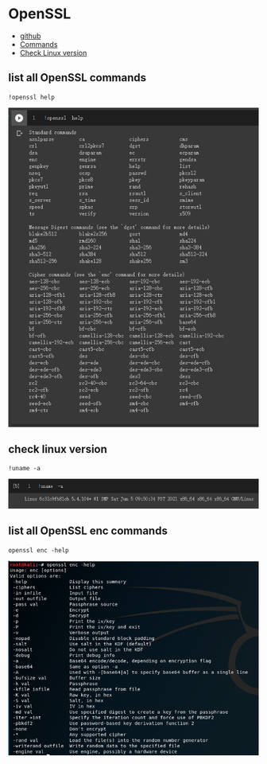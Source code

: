 # OpenSSL
- [github](https://github.com/openssl/openssl)
- [Commands](https://github.com/JimLi999/CS2021/tree/main/CTF/20210916#list-all-openssl-commands)
- [Check Linux version](https://github.com/JimLi999/CS2021/tree/main/CTF/20210916#check-linux-version)
## list all OpenSSL commands
```
!openssl help
```
![result](./opensslCommands.PNG)
## check linux version
```
!uname -a
```
![result](./opensslchecklinuxversion.PNG)
## list all OpenSSL enc commands
```
openssl enc -help
```
![result](./opensslEncryptCommands.PNG)